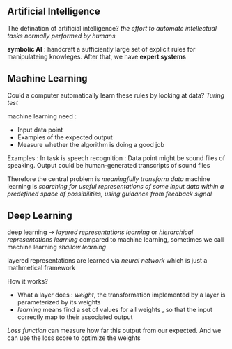 ## Artificial Intelligence
The defination of artificial intelligence?
*the effort to automate intellectual tasks normally performed by humans*

**symbolic AI** : handcraft a sufficiently large set of explicit rules for manipulateing knowleges. After that, we have **expert systems**

## Machine Learning
Could a computer automatically learn these rules by looking at data?
*Turing test*

machine learning need : 
* Input data point
* Examples of the expected output
* Measure whether the algorithm is doing a good job

Examples : 
In task is speech recognition :
Data point might be sound files of speaking.
Output could be human-generated transcripts of sound files

Therefore the central problem is *meaningfully transform data*
machine learning is *searching for useful representations of some input data within a predefined space of possibilities, using guidance from feedback signal*

## Deep Learning
deep learning -> *layered representations learning* or *hierarchical representations learning*
compared to machine learning, sometimes we call machine learning *shallow learning*

layered representations are learned via *neural network* which is just a mathmetical framework

How it works?
* What a layer does : *weight*, the transformation implemented by a layer is parameterized by its weights
* *learning* means find a set of values for all weights , so that the input correctly map to their associated output

*Loss function* can measure how far this output from our expected.
And we can use the loss score to optimize the weights
